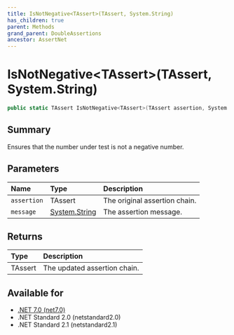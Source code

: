 ```yaml
---
title: IsNotNegative<TAssert>(TAssert, System.String)
has_children: true
parent: Methods
grand_parent: DoubleAssertions
ancestor: AssertNet
---
```

# IsNotNegative&lt;TAssert&gt;(TAssert, System.String)

```csharp
public static TAssert IsNotNegative<TAssert>(TAssert assertion, System.String message);
```

## Summary
Ensures that the number under test is not a negative number.

## Parameters
|Name|Type|Description|
|:-|:-|:-|
|`assertion`|TAssert|The original assertion chain.|
|`message`|[System.String](https://learn.microsoft.com/en-us/dotnet/api/system.string)|The assertion message.|

## Returns
|Type|Description|
|:-|:-|
|TAssert|The updated assertion chain.|

## Available for
- [.NET 7.0 (net7.0)](https://versionsof.net/core/7.0/)
- .NET Standard 2.0 (netstandard2.0)
- .NET Standard 2.1 (netstandard2.1)
